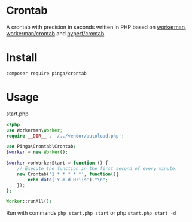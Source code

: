 # Crontab
A crontab with precision in seconds written in PHP based on [workerman](https://github.com/walkor/workerman), [workerman/crontab](https://github.com/walkor/crontab) and [hyperf/crontab](https://github.com/hyperf/crontab).

# Install
```
composer require pinga/crontab
```

# Usage
start.php
```php
<?php
use Workerman\Worker;
require __DIR__ . '/../vendor/autoload.php';

use Pinga\Crontab\Crontab;
$worker = new Worker();

$worker->onWorkerStart = function () {
    // Execute the function in the first second of every minute.
    new Crontab('1 * * * * *', function(){
        echo date('Y-m-d H:i:s')."\n";
    });
};

Worker::runAll();
```

Run with commands `php start.php start` or php `start.php start -d`
